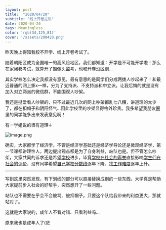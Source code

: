 ```yaml
---
layout: post
title:  "2020/04/20"
subtitle: "线上开卷之后"
date: 2020-04-20
tags: Meaningless
color: 'rgb(34,125,81)'
cover: '/assets/200420.png'
---
```


昨天晚上得知我校不开学、线上开卷考试了。

随着朝阳区成为全国唯一的高风险地区，我们都知道：开学是不可能开学啦！那么在家闭卷考试，就算开了摄像头监考，也和开卷没区别…

其实学校怎么决定我都没有意见，最有意思的是同学们分成两拨人吵起来了！和最近普通的网上撕x一样，分为了支持派、不支持派和中立派。让我后悔的就是没有加入对立两派的微信群，不能围观人吵架。

我还是挺爱看人吵架的，只不过最近几次的网上吵架都乱七八糟，讲道理的太少了，都在扣帽子和阴阳怪气…因此学校里的吵架显得格外珍贵。我多希望我朋友圈里的同学能多出来发表意见啊！

有一学姐说的很有道理↓

![image.png](https://i.loli.net/2020/12/24/wdust5WE2D49BSM.png)

确实，大家都学了经济学，不管是经济学基础还是经济学导论还是微观经济学，第一节课都讲理性人。两边提出观点都是为了自身利益，站队也是。但不管怎么吵架，大家共同的诉求还是希望<u>学校</u>进步，毕竟<u>学校在社会的声誉</u>直接影响<u>学生们在社会的评价</u>，没有同学希望<u>自己学校分数线</u>逐年下降、<u>找工作难度</u>逐年上升。

---

写到这里突然发现，有下划线的部分可以直接替换成别的一些东西。大学真是帮助大家提前步入社会的好帮手，突然想开了一些问题。

站队也不需要在乎会不会被骂、被扣帽子。只要这个队给我带来的利益更大，那就站对了。

这就是大家说的，成年人不看对错、只看利益吗…

原来我也是成年人了(悲